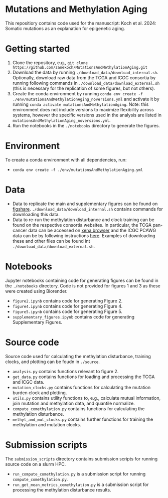 # Mutations and Methylation Aging
This repositiory contains code used for the manuscript: Koch et al. 2024: Somatic mutations as an explanation for epigenetic aging.

# Getting started
1. Clone the repository, e.g., `git clone https://github.com/zanekoch/MutationsAndMethylationAging.git`
2. Download the data by running `./download_data/download_internal.sh`. Optionally, download raw data from the TCGA and ICGC consortia by running following commands in `./download_data/download_external.sh` (this is necessary for the replication of some figures, but not others).
3. Create the conda environment by running `conda env create -f ./env/mutationsAndMethylationAging_noversions.yml` and activate it by running `conda activate mutationsAndMethylationAging`. Note: this environment does not include versions to maximize flexibility across systems, however the specific versions used in the analysis are listed in `mutationsAndMethylationAging_noversions.yml`.
4. Run the notebooks in the `./notebooks` directory to generate the figures.

# Environment
To create a conda environment with all dependencies, run:
- `conda env create -f ./env/mutationsAndMethylationAging.yml`

# Data
- Data to replicate the main and supplementary figures can be found on [figshare](link). `./download_data/download_internal.sh` contains commands for downloading this data.
- Data to re-run the methylation disturbance and clock training can be found on the respective consortia websites. In particular, the TCGA pan-cancer data can be accessed on [xena browser](https://xenabrowser.net/datapages/?cohort=TCGA%20Pan-Cancer%20(PANCAN)&removeHub=https%3A%2F%2Fxena.treehouse.gi.ucsc.edu%3A443) and the ICGC PCAWG data can be by following instructions [here](https://docs.icgc-argo.org/docs/data-access/icgc-25k-data#open-release-data---object-bucket-details). Examples of downloading these and other files can be found int `./download_data/download_external.sh`.

# Notebooks
Jupyter notebooks containing code for generating figures can be found in the `./notebooks` directory. Code is not provided for figures 1 and 3 as these were created using Biorender.
- `figure2.ipynb` contains code for generating Figure 2.
- `figure4.ipynb` contains code for generating Figure 4.
- `figure5.ipynb` contains code for generating Figure 5.
- `supplementary_figures.ipynb` contains code for generating Supplementary Figures.

# Source code
Source code used for calculating the methylation disturbance, training clocks, and plotting can be foudn in `./source`.
- `analysis.py` contains functions relevant to figure 2.
- `get_data.py` contains functions for loading and processing the TCGA and ICGC data.
- `mutation_clocks.py` contains functions for calculating the mutation burden clock and plotting.
- `utils.py` contains utility functions to, e.g., calculate mutual information, join mutation and methylation data, and quantile normalize.
- `compute_comethylation.py` contains functions for calculating the methylation disturbance.
- `methyl_and_mut_clocks.py` contains further functions for training the methylation and mutation clocks.

# Submission scripts
The `submission_scripts` directory contains submission scripts for running source code on a slurm HPC.
- `run_compute_comethylation.py` is a submission script for running `compute_comethylation.py`.
- `run_get_mean_metrics_comethylation.py` is a submission script for processing the methylation disturbance results.
